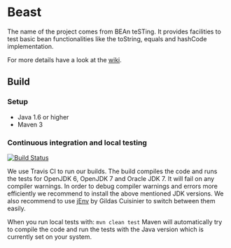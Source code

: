 # Beast

The name of the project comes from BEAn teSTing. It provides facilities to test basic bean functionalities like the toString, equals and hashCode implementation.

For more details have a look at the [wiki](https://github.com/codereligion/beast/wiki).

## Build

### Setup
* Java 1.6 or higher
* Maven 3

### Continuous integration and local testing
[![Build Status](https://api.travis-ci.org/codereligion/beast.png?branch=master)](https://travis-ci.org/codereligion/beast)

We use Travis CI to run our builds. The build compiles the code and runs the tests for OpenJDK 6, OpenJDK 7 and Oracle JDK 7.
It will fail on any compiler warnings. In order to debug compiler warnings and errors more efficiently we recommend to install
the above mentioned JDK versions. We also recommend to use [jEnv](http://www.jenv.be/) by Gildas Cuisinier to switch between them easily.

When you run local tests with: ```mvn clean test``` Maven will automatically try to compile the code and run the tests with 
the Java version which is currently set on your system.